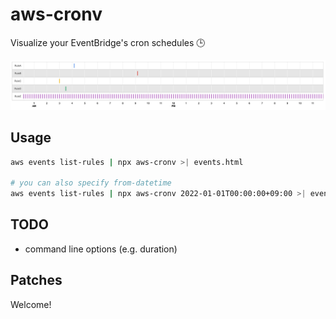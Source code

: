 # aws-cronv
Visualize your EventBridge's cron schedules :clock3:

![Sample](https://github.com/ar-tama/aws-cronv/blob/main/sample/output.jpg)

## Usage
```sh
aws events list-rules | npx aws-cronv >| events.html

# you can also specify from-datetime
aws events list-rules | npx aws-cronv 2022-01-01T00:00:00+09:00 >| events.html
```

## TODO
- command line options (e.g. duration)

## Patches
Welcome!
